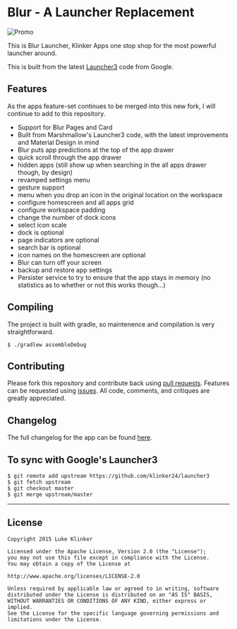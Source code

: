 # Blur - A Launcher Replacement

![Promo](https://raw.githubusercontent.com/klinker24/Android-Blur-Launcher/ef68298c73f2c678996d7921b263b6f4e50843c0/promo/images/Feature%20Graphic%202.png)

This is Blur Launcher, Klinker Apps one stop shop for the most powerful launcher around.

This is built from the latest [Launcher3](https://github.com/klinker24/launcher3/) code from Google.


## Features

As the apps feature-set continues to be merged into this new fork, I will continue to add to this repository.

- Support for Blur Pages and Card
- Built from Marshmallow's Launcher3 code, with the latest improvements and Material Design in mind
- Blur puts app predictions at the top of the app drawer
- quick scroll through the app drawer
- hidden apps (still show up when searching in the all apps drawer though, by design)
- revamped settings menu
- gesture support
- menu when you drop an icon in the original location on the workspace
- configure homescreen and all apps grid
- configure workspace padding
- change the number of dock icons
- select icon scale
- dock is optional
- page indicators are optional
- search bar is optional
- icon names on the homescreen are optional
- Blur can turn off your screen
- backup and restore app settings
- Persister service to try to ensure that the app stays in memory (no statistics as to whether or not this works though...)

## Compiling

The project is built with gradle, so maintenence and compilation is very straightforward. 

```
$ ./gradlew assembleDebug
```

## Contributing

Please fork this repository and contribute back using [pull requests](https://github.com/klinker24/Android-Blur-Launcher/pulls). Features can be requested using [issues](https://github.com/klinker24/Android-Blur-Launcher/issues). All code, comments, and critiques are greatly appreciated.

## Changelog

The full changelog for the app can be found [here](https://raw.githubusercontent.com/klinker24/Android-Blur-Launcher/master/app/src/main/res/xml/changelog.xml).

## To sync with Google's Launcher3

```
$ git remote add upstream https://github.com/klinker24/launcher3
$ git fetch upstream
$ git checkout master
$ git merge upstream/master
```

---

## License

```
Copyright 2015 Luke Klinker

Licensed under the Apache License, Version 2.0 (the "License");
you may not use this file except in compliance with the License.
You may obtain a copy of the License at

http://www.apache.org/licenses/LICENSE-2.0

Unless required by applicable law or agreed to in writing, software
distributed under the License is distributed on an "AS IS" BASIS,
WITHOUT WARRANTIES OR CONDITIONS OF ANY KIND, either express or implied.
See the License for the specific language governing permissions and
limitations under the License.
```
